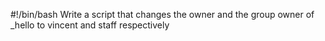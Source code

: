 #!/bin/bash
Write a script that changes the owner and the group owner of _hello to vincent and staff respectively
